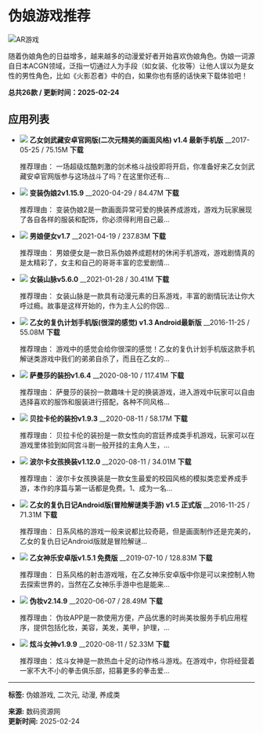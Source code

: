 # 伪娘游戏推荐

![AR游戏](https://img.95262.com/images/0f/9b/e99ba071632b6d55c5688528593203d0dc099b0f.jpg?x-oss-process=image/interlace,1/resize,m_fill,w_600,h_300/quality,q_95)

随着伪娘角色的日益增多，越来越多的动漫爱好者开始喜欢伪娘角色。伪娘一词源自日本ACGN领域，泛指一切通过人为手段（如女装、化妆等）让他人误以为是女性的男性角色，比如《火影忍者》中的白，如果你也有感的话快来下载体验吧！

**总共26款 / 更新时间：2025-02-24**

## 应用列表

- ![](https://img.95262.com/images/52/a3/3670386fd89c9e0607a40af209f64a110fb8a352.png) **乙女剑武藏安卓官网版(二次元精美的画面风格) v1.4 最新手机版** __2017-05-25 / 75.15M  **下载**
    
    推荐理由：﻿ 一场超级炫酷刺激的剑术格斗战役即将开启，你准备好来乙女剑武藏安卓官网版参与这场战斗了吗？在这里你还有...

- ![](https://img.95262.com/images/22/a0/7883cc207ee49c7d20d7808d1b1e20b13014a022.jpg) **变装伪娘2v1.15.9** __2020-04-29 / 84.47M  **下载**
    
    推荐理由：﻿ 变装伪娘2是一款画面异常可爱的换装养成游戏，游戏为玩家展现了各自各样的服装和配饰，你必须得利用自己最...

- ![](https://img.95262.com/images/d0/1e/b982eee88c634b9bda581dfc974c5ecec3a61ed0.jpeg) **男娘便女v1.7** __2021-04-19 / 237.83M  **下载**
    
    推荐理由：﻿ 男娘便女是一款日系伪娘养成题材的休闲手机游戏，游戏剧情真的是太精彩了，女主和自己的哥哥丰富的恋爱剧情...

- ![](https://img.95262.com/images/a6/82/b89c8fb131b47893ae08ccfe81eb5fde550d82a6.png) **女装山脉v5.6.0** __2021-01-28 / 30.41M  **下载**
    
    推荐理由：﻿ 女装山脉是一款具有动漫元素的日系游戏，丰富的剧情玩法让你大呼过瘾。故事是这样开始的，作为主人公的你因...

- ![](https://img.95262.com/images/55/53/817eb8d5165d35be039aae57303d52b738cf5355.jpg) **乙女的复仇计划手机版(很深的感觉) v1.3 Android最新版** __2016-11-25 / 55.08M  **下载**
    
    推荐理由：﻿ 游戏中的感觉会给你很深的感觉！乙女的复仇计划手机版这款手机解谜类游戏中我们的弟弟自杀了，而且在乙女的...

- ![](https://img.95262.com/images/1a/8f/01ed669a995ebd88bf32dacee2c8215dab398f1a.png) **萨曼莎的装扮v1.6.4** __2020-08-10 / 117.41M  **下载**
    
    推荐理由：﻿ 萨曼莎的装扮一款趣味十足的换装游戏，进入游戏中玩家可以自由选择喜欢的服饰和服装进行搭配，各种不同风格...

- ![](https://assets/white.gif) **贝拉卡伦的装扮v1.9.3** __2020-08-11 / 58.17M  **下载**
    
    推荐理由：﻿ 贝拉卡伦的装扮是一款女性向的宫廷养成类手机游戏，玩家可以在游戏里体验到如同宫斗剧一般开挂的主角人生，...

- ![](https://assets/white.gif) **波尔卡女孩换装v1.12.0** __2020-08-11 / 34.01M  **下载**
    
    推荐理由：﻿ 波尔卡女孩换装是一款女生最爱的校园风格的模拟类恋爱养成手游，本作的序篇与第一话都是免费。1、成为一名...

- ![](https://assets/white.gif) **乙女的复仇日记Android版(冒险解谜类手游) v1.5 正式版** __2016-11-25 / 71.31M  **下载**
    
    推荐理由：﻿ 日系风格的游戏一般来说都比较奇葩，但是画面制作还是完美的，乙女的复仇日记Android版就是冒险解谜...

- ![](https://assets/white.gif) **乙女神乐安卓版v1.5.1 免费版** __2019-07-10 / 128.83M  **下载**
    
    推荐理由：﻿ 日系风格的射击游戏哦，在乙女神乐安卓版中你是可以来控制人物去探索世界的，当然在乙女神乐手游中也是能来...

- ![](https://assets/white.gif) **伪妆v2.14.9** __2020-06-07 / 28.49M  **下载**
    
    推荐理由：﻿ 伪妆APP是一款使用方便，产品优惠的时尚美妆服务手机应用程序，提供包括化妆，美容，美发，美甲，护理，...

- ![](https://assets/white.gif) **炫斗女神v1.9.9** __2020-08-11 / 52.33M  **下载**
    
    推荐理由：﻿ 炫斗女神是一款热血十足的动作格斗游戏。在游戏中，你将经营着一家不大不小的拳击俱乐部，招募更多的拳击爱...

-----------------------------------------------------------------------

**标签:** 伪娘游戏, 二次元, 动漫, 养成类

**来源:** 数码资源网  
**更新时间:** 2025-02-24